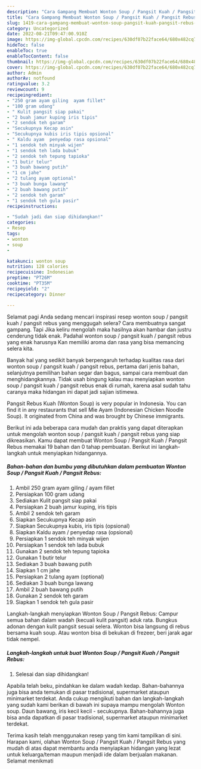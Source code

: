 ```yaml
---
description: "Cara Gampang Membuat Wonton Soup / Pangsit Kuah / Pangsit Rebus, Lezat"
title: "Cara Gampang Membuat Wonton Soup / Pangsit Kuah / Pangsit Rebus, Lezat"
slug: 1419-cara-gampang-membuat-wonton-soup-pangsit-kuah-pangsit-rebus-lezat
category: Uncategorized
date: 2022-08-21T09:47:00.910Z
image: https://img-global.cpcdn.com/recipes/630df07b22face64/680x482cq70/wonton-soup-pangsit-kuah-pangsit-rebus-foto-resep-utama.jpg
hideToc: false
enableToc: true
enableTocContent: false
thumbnail: https://img-global.cpcdn.com/recipes/630df07b22face64/680x482cq70/wonton-soup-pangsit-kuah-pangsit-rebus-foto-resep-utama.jpg
cover: https://img-global.cpcdn.com/recipes/630df07b22face64/680x482cq70/wonton-soup-pangsit-kuah-pangsit-rebus-foto-resep-utama.jpg
author: Admin
authorAv: notfound
ratingvalue: 3.2
reviewcount: 9
recipeingredient:
- "250 gram ayam giling  ayam fillet"
- "100 gram udang"
- " Kulit pangsit siap pakai"
- "2 buah jamur kuping iris tipis"
- "2 sendok teh garam"
- "Secukupnya Kecap asin"
- "Secukupnya kubis iris tipis opsional"
- " Kaldu ayam  penyedap rasa opsional"
- "1 sendok teh minyak wijen"
- "1 sendok teh lada bubuk"
- "2 sendok teh tepung tapioka"
- "1 butir telur"
- "3 buah bawang putih"
- "1 cm jahe"
- "2 tulang ayam optional"
- "3 buah bunga lawang"
- "2 buah bawang putih"
- "2 sendok teh garam"
- "1 sendok teh gula pasir"
recipeinstructions:

- "Sudah jadi dan siap dihidangkan!"
categories:
- Resep
tags:
- wonton
- soup
- 

katakunci: wonton soup  
nutrition: 128 calories
recipecuisine: Indonesian
preptime: "PT26M"
cooktime: "PT35M"
recipeyield: "2"
recipecategory: Dinner

---
```



Selamat pagi Anda sedang mencari inspirasi resep wonton soup / pangsit kuah / pangsit rebus yang menggugah selera? Cara membuatnya sangat gampang. Tapi Jika keliru mengolah maka hasilnya akan hambar dan justru cenderung tidak enak. Padahal wonton soup / pangsit kuah / pangsit rebus yang enak harusnya Kan memiliki aroma dan rasa yang bisa memancing selera kita.


Banyak hal yang sedikit banyak berpengaruh terhadap kualitas rasa dari wonton soup / pangsit kuah / pangsit rebus, pertama dari jenis bahan, selanjutnya pemilihan bahan segar dan bagus, sampai cara membuat dan menghidangkannya. Tidak usah bingung kalau mau menyiapkan wonton soup / pangsit kuah / pangsit rebus enak di rumah, karena asal sudah tahu caranya maka hidangan ini dapat jadi sajian istimewa.

Pangsit Rebus Kuah (Wonton Soup) is very popular in Indonesia. You can find it in any restaurants that sell Mie Ayam (Indonesian Chicken Noodle Soup). It originated from China and was brought by Chinese immigrants.


Berikut ini ada beberapa cara mudah dan praktis yang dapat diterapkan untuk mengolah wonton soup / pangsit kuah / pangsit rebus yang siap dikreasikan. Kamu dapat membuat Wonton Soup / Pangsit Kuah / Pangsit Rebus memakai 19 bahan dan 0 tahap pembuatan. Berikut ini langkah-langkah untuk menyiapkan hidangannya.

<!--inarticleads1-->

##### Bahan-bahan dan bumbu yang dibutuhkan dalam pembuatan Wonton Soup / Pangsit Kuah / Pangsit Rebus:

1. Ambil 250 gram ayam giling / ayam fillet
1. Persiapkan 100 gram udang
1. Sediakan  Kulit pangsit siap pakai
1. Persiapkan 2 buah jamur kuping, iris tipis
1. Ambil 2 sendok teh garam
1. Siapkan Secukupnya Kecap asin
1. Siapkan Secukupnya kubis, iris tipis (opsional)
1. Siapkan  Kaldu ayam / penyedap rasa (opsional)
1. Persiapkan 1 sendok teh minyak wijen
1. Persiapkan 1 sendok teh lada bubuk
1. Gunakan 2 sendok teh tepung tapioka
1. Gunakan 1 butir telur
1. Sediakan 3 buah bawang putih
1. Siapkan 1 cm jahe
1. Persiapkan 2 tulang ayam (optional)
1. Sediakan 3 buah bunga lawang
1. Ambil 2 buah bawang putih
1. Gunakan 2 sendok teh garam
1. Siapkan 1 sendok teh gula pasir


Langkah-langkah menyiapkan Wonton Soup / Pangsit Rebus: Campur semua bahan dalam wadah (kecuali kulit pangsit) aduk rata. Bungkus adonan dengan kulit pangsit sesuai selera. Wonton bisa langsung di rebus bersama kuah soup. Atau wonton bisa di bekukan di frezeer, beri jarak agar tidak nempel. 

<!--inarticleads2-->

##### Langkah-langkah untuk buat Wonton Soup / Pangsit Kuah / Pangsit Rebus:


1. Selesai dan siap dihidangkan!

Apabila telah beku, pindahkan ke dalam wadah kedap. Bahan-bahannya juga bisa anda temukan di pasar tradisional, supermarket ataupun minimarket terdekat. Anda cukup mengikuti bahan dan langkah-langkah yang sudah kami berikan di bawah ini supaya mampu mengolah Wonton soup. Daun bawang, iris kecil kecil - secukupnya. Bahan-bahannya juga bisa anda dapatkan di pasar tradisional, supermarket ataupun minimarket terdekat. 

Terima kasih telah menggunakan resep yang tim kami tampilkan di sini. Harapan kami, olahan Wonton Soup / Pangsit Kuah / Pangsit Rebus yang mudah di atas dapat membantu anda menyiapkan hidangan yang lezat untuk keluarga/teman maupun menjadi ide dalam berjualan makanan. Selamat menikmati

